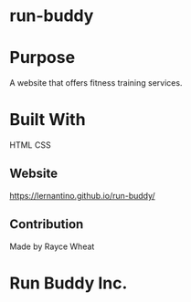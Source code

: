 # run-buddy

# Purpose
A website that offers fitness training services.

# Built With
HTML
CSS

## Website
https://lernantino.github.io/run-buddy/

## Contribution
Made by Rayce Wheat

# Run Buddy Inc.